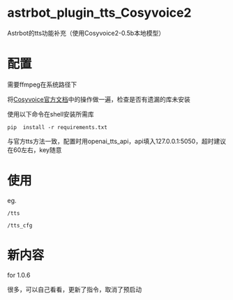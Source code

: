 # astrbot_plugin_tts_Cosyvoice2

Astrbot的tts功能补充（使用Cosyvoice2-0.5b本地模型）

# 配置

需要ffmpeg在系统路径下

将[Cosyvoice官方文档](https://www.modelscope.cn/models/iic/CosyVoice2-0.5B/summary)中的操作做一遍，检查是否有遗漏的库未安装

使用以下命令在shell安装所需库

    pip  install -r requirements.txt

与官方tts方法一致，配置时用openai_tts_api，api填入127.0.0.1:5050，超时建议在60左右，key随意

# 使用

eg. 

    /tts

    /tts_cfg


# 新内容

for 1.0.6

很多，可以自己看看，更新了指令，取消了预启动